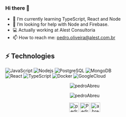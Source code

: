 ### Hi there 👋


- 🌱 I’m currently learning TypeScript, React and Node
- 🤔 I’m looking for help with Node and Firebase.
- 💻 Actually working at Alest Consultoria
- 📫 How to reach me: pedro.oliveira@alest.com.br

## ⚡ Technologies

![JavaScript](https://img.shields.io/badge/-JavaScript-F7DF1E?style=flat-square&logo=javascript&logoColor=black)
![Nodejs](https://img.shields.io/badge/-Nodejs-339933?style=flat-square&logo=Node-dot-js&logoColor=white)
![PostgreSQL](https://img.shields.io/badge/-PostgreSQL-336791?style=flat-square&logo=postgresql)
![MongoDB](https://img.shields.io/badge/-MongoDB-47A248?style=flat-square&logo=mongodb&logoColor=white)
<br/>
![React](https://img.shields.io/badge/React-20232A?style=flat-square&logo=react&logoColor=61DAFB)
![TypeScript](https://img.shields.io/badge/-TypeScript-007ACC?style=flat-square&logo=typescript&logoColor=white)
![Docker](https://img.shields.io/badge/-Docker-2496ED?style=flat-square&logo=docker&logoColor=white)
![GoogleCloud](https://img.shields.io/badge/Google_Cloud-4285F4?style=flat-square&logo=google-cloud&logoColor=white)

<p align="center"><img src="https://github-readme-stats.vercel.app/api/top-langs?username=PedroabreuO&show_icons=true&locale=en&layout=compact&theme=gruvbox" alt="pedroAbreu"/></p>
<p align="center"><img src="https://github-readme-stats.vercel.app/api?username=PedroabreuO&show_icons=true&theme=gruvbox" alt="pedroAbreu"/></p>


<p align="center">
<a href="https://twitter.com/abr3us" target="blank"><img align="center" src="https://cdn.jsdelivr.net/npm/simple-icons@3.0.1/icons/twitter.svg" alt="pedroabr3us" height="30" width="30"/></a>
<a href="https://www.linkedin.com/in/pedro-de-abreu-oliveira-99a6491a7/" target="blank"><img align="center" src="https://cdn.jsdelivr.net/npm/simple-icons@3.0.1/icons/linkedin.svg" alt="PedroAbreu" height="30" width="30" /></a>
<a href="https://instagram.com/_abreus_" target="blank"><img align="center" src="https://cdn.jsdelivr.net/npm/simple-icons@3.0.1/icons/instagram.svg" alt="abreus" height="30" width="30"/></a>
</p>
